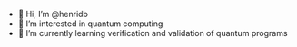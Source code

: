 - 👋 Hi, I’m @henridb
- 👀 I’m interested in quantum computing
- 🌱 I’m currently learning verification and validation of quantum programs

<!---
henridb/henridb is a ✨ special ✨ repository because its `README.md` (this file) appears on your GitHub profile.
You can click the Preview link to take a look at your changes.
--->

